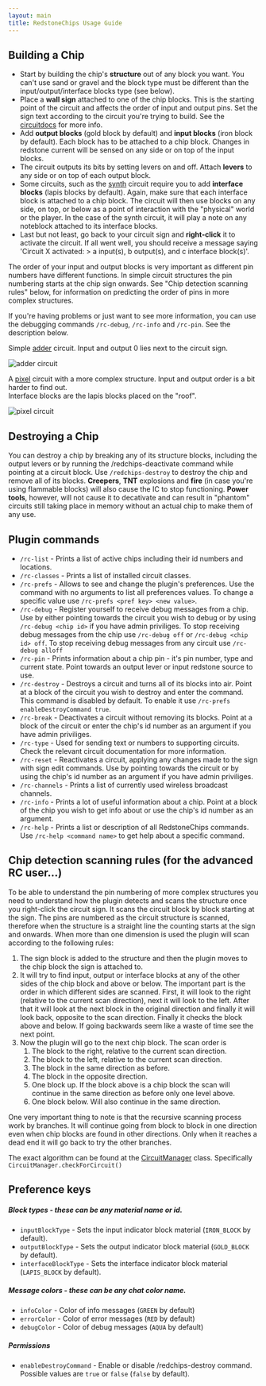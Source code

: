 ```yaml
---
layout: main
title: RedstoneChips Usage Guide
---
```


Building a Chip
---------------
- Start by building the chip's __structure__ out of any block you want. You can't use sand or gravel and the block type must be different than the input/output/interface blocks type (see below).
- Place a __wall sign__ attached to one of the chip blocks. This is the starting point of the circuit and affects the order of input and output pins. Set the sign text according to the circuit you're trying to build. See the [circuitdocs](/RedstoneChips/circuitdocs) for more info.
- Add __output blocks__ (gold block by default) and __input blocks__ (iron block by default). Each block has to be attached to a chip block. Changes in redstone current will be sensed on any side or on top of the input blocks. 
- The circuit outputs its bits by setting levers on and off. Attach __levers__ to any side or on top of each output block.
- Some circuits, such as the [synth](/RedstoneChips/circuitdocs/Synth.html) circuit require you to add __interface blocks__ (lapis blocks by default). Again, make sure that each interface block is attached to a chip block. The circuit will then use blocks on any side, on top, or below as a point of interaction with the "physical" world or the player. In the case of the synth circuit, it will play a note on any noteblock attached to its interface blocks.
- Last but not least, go back to your circuit sign and __right-click__ it to activate the circuit. If all went well, you should receive a message saying 'Circuit X activated: > a input(s), b output(s), and c interface block(s)'. 

The order of your input and output blocks is very important as different pin numbers have different functions. In simple circuit structures the pin numbering starts at the chip sign onwards. See "Chip detection scanning rules" below, for information on predicting the order of pins in more complex structures.

If you're having problems or just want to see more information, you can use the debugging commands `/rc-debug`, `/rc-info` and `/rc-pin`. See the description below.


Simple [adder](/RedstoneChips/circuitdocs/Adder.html) circuit. Input and output 0 lies next to the circuit sign.

![adder circuit](/RedstoneChips/images/adder.jpg)



A [pixel](/RedstoneChips/circuitdocs/Pixel.html) circuit with a more complex structure. Input and output order is a bit harder to find out.  
Interface blocks are the lapis blocks placed on the "roof".

![pixel circuit](/RedstoneChips/images/pixel2.png)

Destroying a Chip
-----------------
You can destroy a chip by breaking any of its structure blocks, including the output levers or by running the /redchips-deactivate command
while pointing at a circuit block. Use `/redchips-destroy` to destroy the chip and remove all of its blocks. 
__Creepers__, __TNT__ explosions and __fire__ (in case you're using flammable blocks) will also cause the IC to stop functioning.
__Power tools__, however, will not cause it to decativate and can result in "phantom" circuits still taking place in memory without an actual chip to make them of any use.

Plugin commands
----------------
- `/rc-list` - Prints a list of active chips including their id numbers and locations.
- `/rc-classes` - Prints a list of installed circuit classes.
- `/rc-prefs` - Allows to see and change the plugin's preferences. Use the command with no arguments to list all preferences values.
      To change a specific value use `/rc-prefs <pref key> <new value>`.
- `/rc-debug` - Register yourself to receive debug messages from a chip. Use by either pointing towards the circuit you wish to debug or by using `/rc-debug <chip id>` if you have admin priviliges. To stop receiving debug messages from the chip use `/rc-debug off` or `/rc-debug <chip id> off`. To stop receiving debug messages from any circuit use `/rc-debug alloff`
- `/rc-pin` - Prints information about a chip pin - it's pin number, type and current state. Point towards an output lever or input redstone
      source to use.
- `/rc-destroy` - Destroys a circuit and turns all of its blocks into air. Point at a block of the circuit you wish to destroy and enter the command. This command is disabled by default. To enable it use `/rc-prefs enableDestroyCommand true`.
- `/rc-break` - Deactivates a circuit without removing its blocks. Point at a block of the circuit or enter the chip's id number as an argument if you have admin priviliges.
- `/rc-type` - Used for sending text or numbers to supporting circuits. Check the relevant circuit documentation for more information.
- `/rc-reset` - Reactivates a circuit, applying any changes made to the sign with sign edit commands. Use by pointing towards the circuit or by using the chip's id number as an argument if you have admin priviliges.
- `/rc-channels` - Prints a list of currently used wireless broadcast channels.
- `/rc-info` - Prints a lot of useful information about a chip. Point at a block of the chip you wish to get info about or use the chip's id number as an argument.
- `/rc-help` - Prints a list or description of all RedstoneChips commands. Use `/rc-help <command name>` to get help about a specific command.

Chip detection scanning rules (for the advanced RC user...)
------------------------------
To be able to understand the pin numbering of more complex structures you need to understand how the plugin detects and scans the structure once you right-click the circuit sign. It scans the circuit block by block starting at the sign. The pins are numbered as the circuit structure is scanned, therefore when the structure is a straight line the counting starts at the sign and onwards. When more than one dimension is used the plugin will scan according to the following rules:
1. The sign block is added to the structure and then the plugin moves to the chip block the sign is attached to. 
2. It will try to find input, output or interface blocks at any of the other sides of the chip block and above or below. The important part is the order in which different sides are scanned. First, it will look to the right (relative to the current scan direction), next it will look to the left. After that it will look at the next block in the original direction and finally it will look back, opposite to the scan direction. Finally it checks the block above and below. If going backwards seem like a waste of time see the next point. 
3. Now the plugin will go to the next chip block. The scan order is 
	1. The block to the right, relative to the current scan direction.
	2. The block to the left, relative to the current scan direction.
	3. The block in the same direction as before.
	4. The block in the opposite direction.
	5. One block up. If the block above is a chip block the scan will continue in the same direction as before only one level above.
	6. One block below. Will also continue in the same direction.
	
One very important thing to note is that the recursive scanning process work by branches. It will continue going from block to block in one direction even when chip blocks are found in other directions. Only when it reaches a dead end it will go back to try the other branches.

The exact algorithm can be found at the [CircuitManager](http://github.com/eisental/RedstoneChips/blob/master/src/main/java/org/tal/redstonechips/CircuitManager.java) class. Specifically `CircuitManager.checkForCircuit()`

Preference keys
---------------

##### Block types - these can be any material name or id.
- `inputBlockType` - Sets the input indicator block material (`IRON_BLOCK` by default).
- `outputBlockType` - Sets the output indicator block material (`GOLD_BLOCK` by default).
- `interfaceBlockType` - Sets the interface indicator block material (`LAPIS_BLOCK` by default).

##### Message colors - these can be any chat color name.
- `infoColor` - Color of info messages (`GREEN` by default)
- `errorColor` - Color of error messages (`RED` by default)
- `debugColor` - Color of debug messages (`AQUA` by default)

##### Permissions
- `enableDestroyCommand` - Enable or disable /redchips-destroy command. Possible values are `true` or `false` (`false` by default).
